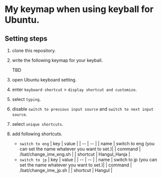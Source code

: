 # My keymap when using keyball for Ubuntu.

## Setting steps
1. clone this repository.
2. write the following keymap for your keyball.

    TBD

3. open Ubuntu keyboard setting.
4. enter ``keyboard shortcut`` > ``display shortcut and customize``.
5. select ``typing``.
6. disable ``switch to previous input source`` and ``switch to next input source``.
7. select  ``unique shortcuts``.
8. add following shortcuts.
    - ``switch to eng``
        | key  | value |
        | -- | -- |
        | name  | switch to eng (you can set the name whatever you want to set.)|
        | command | <path to cloned this repository>/bat/change_ime_eng.sh |
        | shortcut | Hangul_Hanja |
    - ``switch to jp``
        | key  | value |
        | -- | -- |
        | name  | switch to jp (you can set the name whatever you want to set.)|
        | command | <path to cloned this repository>/bat/change_ime_jp.sh |
        | shortcut | Hangul |

